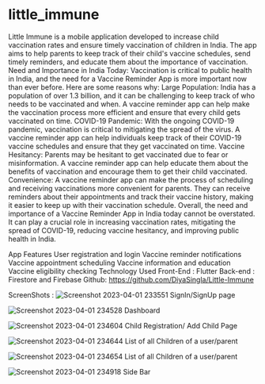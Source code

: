 # little_immune

Little Immune is a mobile application developed to increase child vaccination rates and ensure timely vaccination of children in India. The app aims to help parents to keep track of their child's vaccine schedules, send timely reminders, and educate them about the importance of vaccination.
Need and Importance in India Today:
Vaccination is critical to public health in India, and the need for a Vaccine Reminder App is more important now than ever before. Here are some reasons why:
Large Population: India has a population of over 1.3 billion, and it can be challenging to keep track of who needs to be vaccinated and when. A vaccine reminder app can help make the vaccination process more efficient and ensure that every child gets vaccinated on time.
COVID-19 Pandemic: With the ongoing COVID-19 pandemic, vaccination is critical to mitigating the spread of the virus. A vaccine reminder app can help individuals keep track of their COVID-19 vaccine schedules and ensure that they get vaccinated on time.
Vaccine Hesitancy: Parents may be hesitant to get vaccinated due to fear or misinformation. A vaccine reminder app can help educate them about the benefits of vaccination and encourage them to get their child vaccinated.
Convenience: A vaccine reminder app can make the process of scheduling and receiving vaccinations more convenient for parents. They can receive reminders about their appointments and track their vaccine history, making it easier to keep up with their vaccination schedule.
Overall, the need and importance of a Vaccine Reminder App in India today cannot be overstated. It can play a crucial role in increasing vaccination rates, mitigating the spread of COVID-19, reducing vaccine hesitancy, and improving public health in India.



App Features
User registration and login 
Vaccine reminder notifications
Vaccine appointment scheduling
Vaccine information and education
Vaccine eligibility checking
 Technology Used 
Front-End : Flutter 
Back-end : Firestore and Firebase 
Github: https://github.com/DiyaSingla/Little-Immune



ScreenShots :
![Screenshot 2023-04-01 233551](https://user-images.githubusercontent.com/104776510/229307624-b3861649-e634-4624-835a-c190bde52933.png)
SignIn/SignUp page



![Screenshot 2023-04-01 234528](https://user-images.githubusercontent.com/104776510/229307706-347cb961-b380-4a59-8210-df790421a4b6.png)
Dashboard


![Screenshot 2023-04-01 234604](https://user-images.githubusercontent.com/104776510/229307795-180f6607-8daf-4c13-9a62-f779ca5d5844.png)
Child Registration/ Add Child Page


![Screenshot 2023-04-01 234644](https://user-images.githubusercontent.com/104776510/229307800-838c402f-5ce6-49b8-bd7a-ba8691b18dc1.png)
List of all Children of a user/parent


![Screenshot 2023-04-01 234654](https://user-images.githubusercontent.com/104776510/229307811-50b303ed-02f8-4145-82b9-43f5301877d2.png)
List of all Children of a user/parent


![Screenshot 2023-04-01 234918](https://user-images.githubusercontent.com/104776510/229307874-a44a7533-3443-4390-af53-91dbd1bb2710.png)
Side Bar







